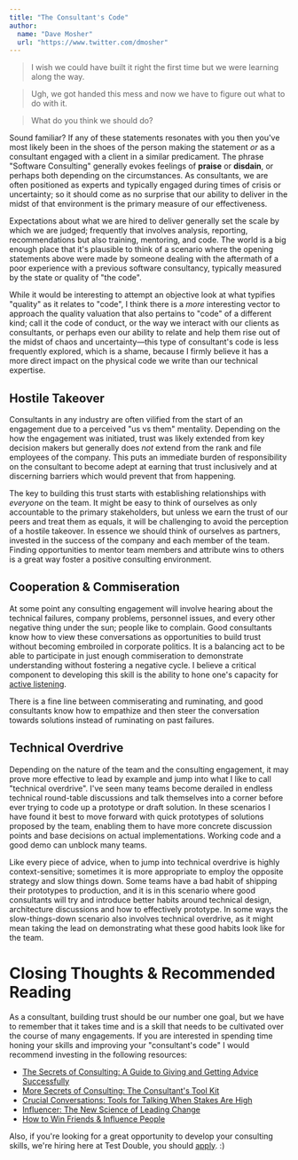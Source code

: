```yaml
---
title: "The Consultant's Code"
author:
  name: "Dave Mosher"
  url: "https://www.twitter.com/dmosher"
---
```


> I wish we could have built it right the first time but we were learning along the way.

> Ugh, we got handed this mess and now we have to figure out what to do with it.

> What do you think we should do?


Sound familiar? If any of these statements resonates with you then you've most likely been in the shoes of the person making the statement _or_ as a consultant engaged with a client in a similar predicament. The phrase "Software Consulting" generally evokes feelings of **praise** or **disdain**, or perhaps both depending on the circumstances. As consultants, we are often positioned as experts and typically engaged during times of crisis or uncertainty; so it should come as no surprise that our ability to deliver in the midst of that environment is the primary measure of our effectiveness.

Expectations about what we are hired to deliver generally set the scale by which we are judged; frequently that involves analysis, reporting, recommendations but also training, mentoring, and code. The world is a big enough place that it's plausible to think of a scenario where the opening statements above were made by someone dealing with the aftermath of a poor experience with a previous software consultancy, typically measured by the state or quality of "the code".

While it would be interesting to attempt an objective look at what typifies "quality" as it relates to "code", I think there is a _more_ interesting vector to approach the quality valuation that also pertains to "code" of a different kind; call it the code of conduct, or the way we interact with our clients as consultants, or perhaps even our ability to relate and help them rise out of the midst of chaos and uncertainty&mdash;this type of consultant's code is less frequently explored, which is a shame, because I firmly believe it has a more direct impact on the physical code we write than our technical expertise.

## Hostile Takeover

Consultants in any industry are often vilified from the start of an engagement due to a perceived "us vs them" mentality. Depending on the how the engagement was initiated, trust was likely extended from key decision makers but generally does _not_ extend from the rank and file employees of the company. This puts an immediate burden of responsibility on the consultant to become adept at earning that trust inclusively and at discerning barriers which would prevent that from happening.

The key to building this trust starts with establishing relationships with _everyone_ on the team. It might be easy to think of ourselves as only accountable to the primary stakeholders, but unless we earn the trust of our peers and treat them as equals, it will be challenging to avoid the perception of a hostile takeover. In essence we should think of ourselves as partners, invested in the success of the company and each member of the team. Finding opportunities to mentor team members and attribute wins to others is a great way foster a positive consulting environment.

## Cooperation & Commiseration

At some point any consulting engagement will involve hearing about the technical failures, company problems, personnel issues, and every other negative thing under the sun; people like to complain. Good consultants know how to view these conversations as opportunities to build trust without becoming embroiled in corporate politics. It is a balancing act to be able to participate in just enough commiseration to demonstrate understanding without fostering a negative cycle. I believe a critical component to developing this skill is the ability to hone one's capacity for [active listening](https://en.wikipedia.org/wiki/Active_listening).

There is a fine line between commiserating and ruminating, and good consultants know how to empathize and then steer the conversation towards solutions instead of ruminating on past failures.

## Technical Overdrive

Depending on the nature of the team and the consulting engagement, it may prove more effective to lead by example and jump into what I like to call "technical overdrive". I've seen many teams become derailed in endless technical round-table discussions and talk themselves into a corner before ever trying to code up a prototype or draft solution. In these scenarios I have found it best to move forward with quick prototypes of solutions proposed by the team, enabling them to have more concrete discussion points and base decisions on actual implementations. Working code and a good demo can unblock many teams.

Like every piece of advice, when to jump into technical overdrive is highly context-sensitive; sometimes it is more appropriate to employ the opposite strategy and slow things down. Some teams have a bad habit of shipping their prototypes to production, and it is in this scenario where good consultants will try and introduce better habits around technical design, architecture discussions and how to effectively prototype. In some ways the slow-things-down scenario also involves technical overdrive, as it might mean taking the lead on demonstrating what these good habits look like for the team.

# Closing Thoughts & Recommended Reading

As a consultant, building trust should be our number one goal, but we have to remember that it takes time and is a skill that needs to be cultivated over the course of many engagements. If you are interested in spending time honing your skills and improving your "consultant's code" I would recommend investing in the following resources:

* [The Secrets of Consulting: A Guide to Giving and Getting Advice Successfully](https://www.amazon.ca/Secrets-Consulting-Giving-Getting-Successfully/dp/0932633013)
* [More Secrets of Consulting: The Consultant's Tool Kit](https://www.amazon.com/More-Secrets-Consulting-Consultants-Tool-ebook/dp/B004J35LH6)
* [Crucial Conversations: Tools for Talking When Stakes Are High](https://www.amazon.ca/Crucial-Conversations-Talking-Stakes-Second/dp/0071771328)
* [Influencer: The New Science of Leading Change](https://www.amazon.com/Influencer-Science-Leading-Change-Second/dp/0071808868)
* [How to Win Friends & Influence People](https://www.amazon.com/How-Win-Friends-Influence-People/dp/0671027034)

Also, if you're looking for a great opportunity to develop your consulting skills, we're hiring here at Test Double, you should [apply](http://testdouble.com/join/). :)
